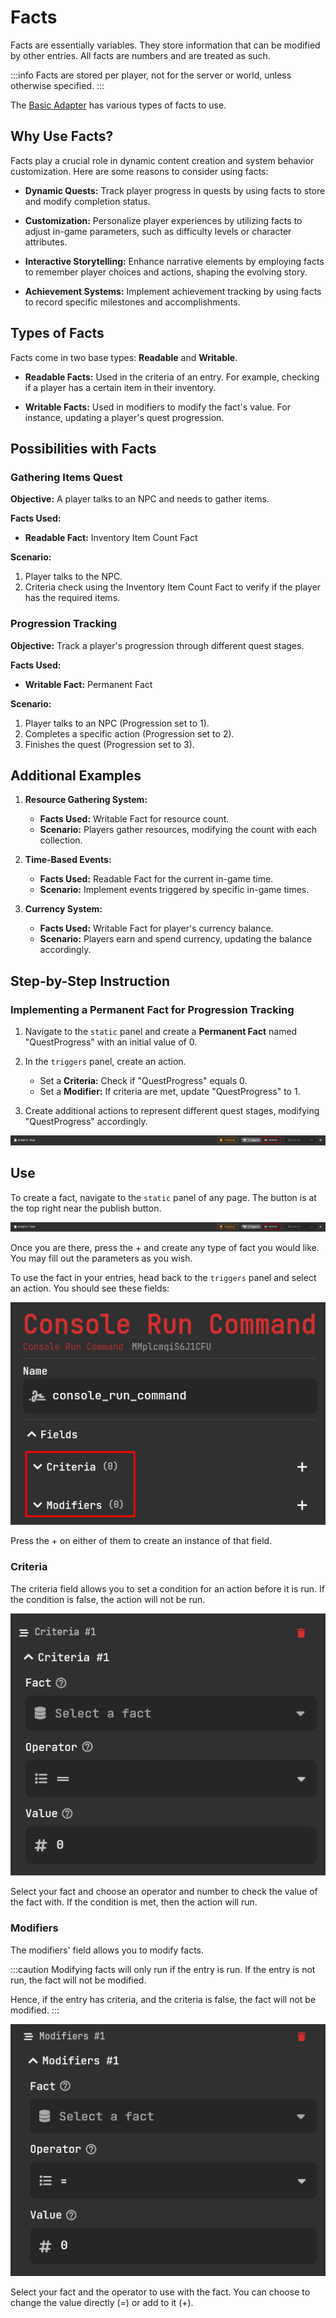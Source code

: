 # Facts

Facts are essentially variables. They store information that can be modified by other entries. All facts are numbers and are treated as such.

:::info
Facts are stored per player, not for the server or world, unless otherwise specified.
:::

The [Basic Adapter](../adapters/BasicAdapter) has various types of facts to use.

## Why Use Facts?

Facts play a crucial role in dynamic content creation and system behavior customization. Here are some reasons to consider using facts:

- **Dynamic Quests:** Track player progress in quests by using facts to store and modify completion status.
  
- **Customization:** Personalize player experiences by utilizing facts to adjust in-game parameters, such as difficulty levels or character attributes.

- **Interactive Storytelling:** Enhance narrative elements by employing facts to remember player choices and actions, shaping the evolving story.

- **Achievement Systems:** Implement achievement tracking by using facts to record specific milestones and accomplishments.

## Types of Facts

Facts come in two base types: **Readable** and **Writable**.

- **Readable Facts:** Used in the criteria of an entry. For example, checking if a player has a certain item in their inventory.

- **Writable Facts:** Used in modifiers to modify the fact's value. For instance, updating a player's quest progression.

## Possibilities with Facts

### Gathering Items Quest

**Objective:** A player talks to an NPC and needs to gather items.

**Facts Used:**
- **Readable Fact:** Inventory Item Count Fact

**Scenario:**
1. Player talks to the NPC.
2. Criteria check using the Inventory Item Count Fact to verify if the player has the required items.

### Progression Tracking

**Objective:** Track a player's progression through different quest stages.

**Facts Used:**
- **Writable Fact:** Permanent Fact

**Scenario:**
1. Player talks to an NPC (Progression set to 1).
2. Completes a specific action (Progression set to 2).
3. Finishes the quest (Progression set to 3).

## Additional Examples

1. **Resource Gathering System:**
   - **Facts Used:** Writable Fact for resource count.
   - **Scenario:** Players gather resources, modifying the count with each collection.

2. **Time-Based Events:**
   - **Facts Used:** Readable Fact for the current in-game time.
   - **Scenario:** Implement events triggered by specific in-game times.

3. **Currency System:**
   - **Facts Used:** Writable Fact for player's currency balance.
   - **Scenario:** Players earn and spend currency, updating the balance accordingly.

## Step-by-Step Instruction

### Implementing a Permanent Fact for Progression Tracking

1. Navigate to the `static` panel and create a **Permanent Fact** named "QuestProgress" with an initial value of 0.

2. In the `triggers` panel, create an action.
   - Set a **Criteria:** Check if "QuestProgress" equals 0.
   - Set a **Modifier:** If criteria are met, update "QuestProgress" to 1.

3. Create additional actions to represent different quest stages, modifying "QuestProgress" accordingly.

![Static Page Button](./assets/facts/static-page.png)

## Use

To create a fact, navigate to the `static` panel of any page. The button is at the top right near the publish button.

![Static Page Button](./assets/facts/static-page.png)

Once you are there, press the + and create any type of fact you would like. You may fill out the parameters as you wish.

To use the fact in your entries, head back to the `triggers` panel and select an action. You should see these fields:

![Criteria and Modifiers](./assets/facts/criteria_and_modifier.png)

Press the + on either of them to create an instance of that field.

### Criteria

The criteria field allows you to set a condition for an action before it is run. If the condition is false, the action will not be run.

![Criterion Fields](./assets/facts/criteria.png)

Select your fact and choose an operator and number to check the value of the fact with. If the condition is met, then the action will run.

### Modifiers

The modifiers' field allows you to modify facts.

:::caution
Modifying facts will only run if the entry is run. If the entry is not run, the fact will not be modified.

Hence, if the entry has criteria, and the criteria is false, the fact will not be modified.
:::

![Modifier Fields](./assets/facts/modifier.png)

Select your fact and the operator to use with the fact. You can choose to change the value directly (=) or add to it (+).
